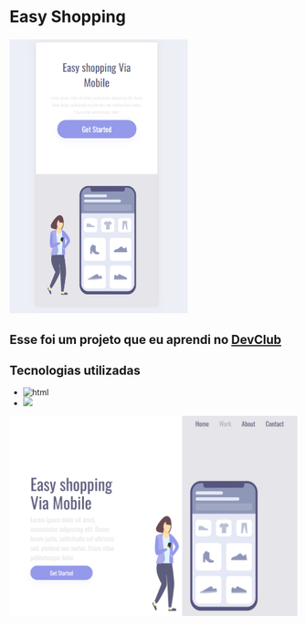 <h1>Easy Shopping</h1>
<h3 align="left">
  <img src="img/img-celular.png" height="480px"/>
 </h3>
<h2>Esse foi um projeto que eu aprendi no <a href="https://rodolfomori.com.br/devclub">DevClub</a></h2>
<h2>Tecnologias utilizadas</h2>
   
   - <img src="https://img.shields.io/badge/HTML5-E34F26?style=for-the-badge&logo=html5&logoColor=white" alt="html"/> 
   - <img src="https://img.shields.io/badge/CSS3-1572B6?style=for-the-badge&logo=css3&logoColor=white" atl="css"/>

<img src="https://github.com/brunocomole/easy-shopping/blob/main/img/imagem%20tm%20pc.png?raw=true" />


  
 

